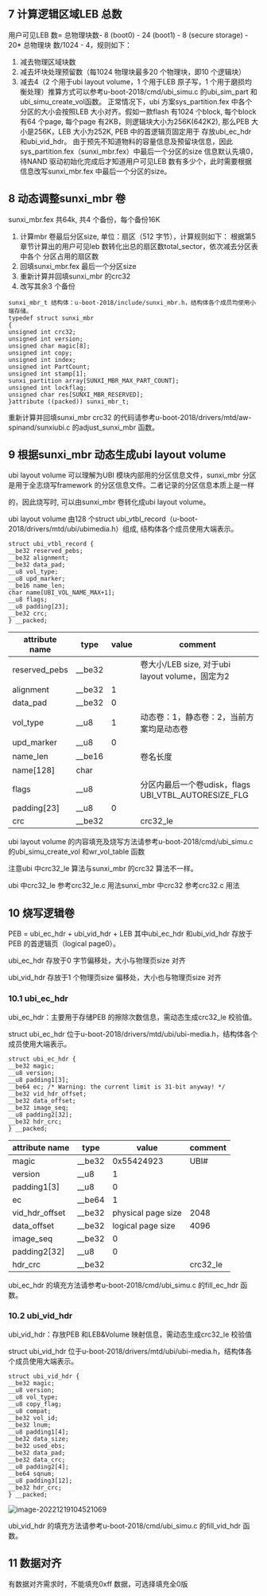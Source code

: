 ## 7 计算逻辑区域LEB 总数

用户可见LEB 数= 总物理块数- 8 (boot0) - 24 (boot1) - 8 (secure storage) - 20* 总物理块
数/1024 - 4，规则如下：

1. 减去物理区域块数
2. 减去坏块处理预留数（每1024 物理块最多20 个物理块，即10 个逻辑块）
3. 减去4（2 个用于ubi layout volume，1 个用于LEB 原子写，1 个用于磨损均衡处理）推算方式可以参考u-boot-2018/cmd/ubi_simu.c 的ubi_sim_part 和ubi_simu_create_vol函数。
   正常情况下，ubi 方案sys_partition.fex 中各个分区的大小会按照LEB 大小对齐。假如一款flash 有1024 个block, 每个block 有64 个page, 每个page 有2KB，则逻辑块大小为256K(642K2), 那么PEB 大小是256K，LEB 大小为252K, PEB 中的首逻辑页固定用于
   存放ubi_ec_hdr 和ubi_vid_hdr。
   由于预先不知道物料的容量信息及预留块信息，因此sys_partition.fex（sunxi_mbr.fex）中最后一个分区的size 信息默认先填0，待NAND 驱动初始化完成后才知道用户可见LEB 数有多少个，此时需要根据信息改写sunxi_mbr.fex 中最后一个分区的size。

## 8 动态调整sunxi_mbr 卷

sunxi_mbr.fex 共64k, 共4 个备份，每个备份16K

1. 计算mbr 卷最后分区size, 单位：扇区（512 字节），计算规则如下：
   根据第5 章节计算出的用户可见leb 数转化出总的扇区数total_sector，依次减去分区表中各个
   分区占用的扇区数
2. 回填sunxi_mbr.fex 最后一个分区size
3. 重新计算并回填sunxi_mbr 的crc32
4. 改写其余3 个备份

```
sunxi_mbr_t 结构体：u-boot-2018/include/sunxi_mbr.h，结构体各个成员均使用小端存储。
typedef struct sunxi_mbr
{
unsigned int crc32;
unsigned int version;
unsigned char magic[8];
unsigned int copy;
unsigned int index;
unsigned int PartCount;
unsigned int stamp[1];
sunxi_partition array[SUNXI_MBR_MAX_PART_COUNT];
unsigned int lockflag;
unsigned char res[SUNXI_MBR_RESERVED];
}attribute ((packed)) sunxi_mbr_t;
```

重新计算并回填sunxi_mbr crc32 的代码请参考u-boot-2018/drivers/mtd/aw-spinand/sunxiubi.c 的adjust_sunxi_mbr 函数。

## 9 根据sunxi_mbr 动态生成ubi layout volume

ubi layout volume 可以理解为UBI 模块内部用的分区信息文件，sunxi_mbr 分区是用于全志烧写framework 的分区信息文件。二者记录的分区信息本质上是一样

的，因此烧写时, 可以由sunxi_mbr 卷转化成ubi layout volume。

ubi layout volume 由128 个struct ubi_vtbl_record（u-boot-2018/drivers/mtd/ubi/ubimedia.h）组成, 结构体各个成员使用大端表示。

```
struct ubi_vtbl_record {
__be32 reserved_pebs;
__be32 alignment;
__be32 data_pad;
__u8 vol_type;
__u8 upd_marker;
__be16 name_len;
char name[UBI_VOL_NAME_MAX+1];
__u8 flags;
__u8 padding[23];
__be32 crc;
} __packed;
```

| attribute name | type   | value | comment                                              |
| -------------- | ------ | ----- | ---------------------------------------------------- |
| reserved_pebs  | __be32 |       | 卷大小/LEB size, 对于ubi layout volume，固定为2      |
| alignment      | __be32 | 1     |                                                      |
| data_pad       | __be32 | 0     |                                                      |
| vol_type       | __u8   | 1     | 动态卷：1，静态卷：2，当前方案均是动态卷             |
| upd_marker     | __u8   | 0     |                                                      |
| name_len       | __be16 |       | 卷名长度                                             |
| name[128]      | char   |       |                                                      |
| flags          | __u8   |       | 分区内最后一个卷udisk，flags UBI_VTBL_AUTORESIZE_FLG |
| padding[23]    | __u8   | 0     |                                                      |
| crc            | __be32 |       | crc32_le                                             |

ubi layout volume 的内容填充及烧写方法请参考u-boot-2018/cmd/ubi_simu.c 的ubi_simu_create_vol 和wr_vol_table 函数

注意ubi 中crc32_le 算法与sunxi_mbr 的crc32 算法不一样。

ubi 中crc32_le 参考crc32_le.c 用法sunxi_mbr 中crc32 参考crc32.c 用法

## 10 烧写逻辑卷

PEB = ubi_ec_hdr + ubi_vid_hdr + LEB
其中ubi_ec_hdr 和ubi_vid_hdr 存放于PEB 的首逻辑页（logical page0）。

ubi_ec_hdr 存放于0 字节偏移处，大小与物理页size 对齐

ubi_vid_hdr 存放于1 个物理页size 偏移处，大小也与物理页size 对齐

### 10.1 ubi_ec_hdr

ubi_ec_hdr：主要用于存储PEB 的擦除次数信息，需动态生成crc32_le 校验值。

struct ubi_ec_hdr 位于u-boot-2018/drivers/mtd/ubi/ubi-media.h，结构体各个成员使用大端表示。

```
struct ubi_ec_hdr {
__be32 magic;
__u8 version;
__u8 padding1[3];
__be64 ec; /* Warning: the current limit is 31-bit anyway! */
__be32 vid_hdr_offset;
__be32 data_offset;
__be32 image_seq;
__u8 padding2[32];
__be32 hdr_crc;
} __packed;
```

| attribute name | type   | value              | comment  |
| -------------- | ------ | ------------------ | -------- |
| magic          | __be32 | 0x55424923         | UBI#     |
| version        | __u8   | 1                  |          |
| padding1[3]    | __u8   | 0                  |          |
| ec             | __be64 | 1                  |          |
| vid_hdr_offset | __be32 | physical page size | 2048     |
| data_offset    | __be32 | logical page size  | 4096     |
| image_seq      | __be32 | 0                  |          |
| padding2[32]   | __u8   | 0                  |          |
| hdr_crc        | __be32 |                    | crc32_le |

ubi_ec_hdr 的填充方法请参考u-boot-2018/cmd/ubi_simu.c 的fill_ec_hdr 函数。

### 10.2 ubi_vid_hdr

ubi_vid_hdr：存放PEB 和LEB&Volume 映射信息，需动态生成crc32_le 校验值

struct ubi_vid_hdr 位于u-boot-2018/drivers/mtd/ubi/ubi-media.h，结构体各个成员使用大端表示。

```
struct ubi_vid_hdr {
__be32 magic;
__u8 version;
__u8 vol_type;
__u8 copy_flag;
__u8 compat;
__be32 vol_id;
__be32 lnum;
__u8 padding1[4];
__be32 data_size;
__be32 used_ebs;
__be32 data_pad;
__be32 data_crc;
__u8 padding2[4];
__be64 sqnum;
__u8 padding3[12];
__be32 hdr_crc;
} __packed;
```

![image-20221219104521069](http://photos.100ask.net/tina-docs/Linux_SPINAND-UBI_Offline_ProgDevGuide_image-20221227.png)

ubi_vid_hdr 的填充方法请参考u-boot-2018/cmd/ubi_simu.c 的fill_vid_hdr 函数。

## 11 数据对齐

有数据对齐需求时，不能填充0xff 数据，可选择填充全0版